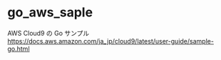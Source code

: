 # go_aws_saple
AWS Cloud9 の Go サンプル
<br>
https://docs.aws.amazon.com/ja_jp/cloud9/latest/user-guide/sample-go.html